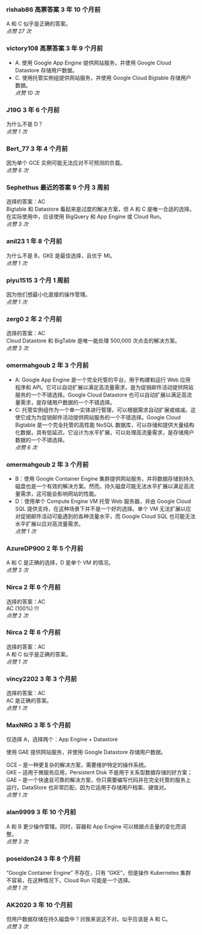 ### rishab86 高票答案 3 年 10 个月前  
A 和 C 似乎是正确的答案。  
*点赞 27 次*

### victory108 高票答案 3 年 9 个月前
- A. 使用 Google App Engine 提供网站服务，并使用 Google Cloud Datastore 存储用户数据。  
- C. 使用托管实例组提供网站服务，并使用 Google Cloud Bigtable 存储用户数据。  
*点赞 10 次*

### J19G 3 年 6 个月前  
为什么不是 D？  
*点赞 1 次*

### Bert_77 3 年 4 个月前  
因为单个 GCE 实例可能无法应对不可预测的负载。  
*点赞 6 次*

### Sephethus 最近的答案 9 个月 3 周前  
选择的答案：AC    
Bigtable 和 Datastore 看起来是过度的解决方案，但 A 和 C 是唯一合适的选择。在实际使用中，应该使用 BigQuery 和 App Engine 或 Cloud Run。  
*点赞 3 次*

### anil23 1 年 8 个月前  
为什么不是 B，GKE 是最佳选择，且优于 MI。  
*点赞 1 次*

### piyu1515 3 个月 1 周前  
因为他们想最小化直接的操作管理。  
*点赞 1 次*

### zerg0 2 年 2 个月前  
选择的答案：AC    
Cloud Datastore 和 BigTable 是唯一能处理 500,000 次点击的解决方案。  
*点赞 3 次*

### omermahgoub 2 年 3 个月前
- A: Google App Engine 是一个完全托管的平台，用于构建和运行 Web 应用程序和 API。它可以自动扩展以满足高流量需求，是为促销邮件活动提供网站服务的一个不错选择。Google Cloud Datastore 也可以自动扩展以满足高流量需求，是存储用户数据的一个不错选择。  
- C: 托管实例组作为一个单一实体进行管理，可以根据需求自动扩展或缩减。这使它成为为促销邮件活动提供网站服务的一个不错选择。Google Cloud Bigtable 是一个完全托管的高性能 NoSQL 数据库，可以存储和提供大量结构化数据，具有低延迟。它设计为水平扩展，可以处理高流量需求，是存储用户数据的一个不错选择。  
*点赞 6 次*

### omermahgoub 2 年 3 个月前
- B：使用 Google Container Engine 集群提供网站服务，并将数据存储到持久磁盘也是一个有效的解决方案。然而，持久磁盘可能无法水平扩展以满足高流量需求，这可能会影响网站的性能。  
- D：使用单个 Compute Engine VM 托管 Web 服务器，并由 Google Cloud SQL 提供支持，在这种场景下并不是一个好的选择。单个 VM 无法扩展以应对促销邮件活动可能遇到的各种流量水平，而 Google Cloud SQL 也可能无法水平扩展以应对高流量需求。  
*点赞 1 次*

### AzureDP900 2 年 5 个月前  
A 和 C 是正确的选择，D 是单个 VM 的情况。  
*点赞 3 次*

### Nirca 2 年 6 个月前  
选择的答案：AC    
AC (100%) !!!  
*点赞 2 次*

### Nirca 2 年 6 个月前  
选择的答案：AC    
A 和 C 似乎是正确的答案。  
*点赞 1 次*

### vincy2202 3 年 3 个月前  
选择的答案：AC    
AC 是正确的答案。  
*点赞 1 次*

### MaxNRG 3 年 5 个月前  
仅选择 A，选择两个：App Engine + Datastore
  
使用 GAE 提供网站服务，并使用 Google Datastore 存储用户数据。
  
GCE – 是一种更复杂的解决方案，需要维护特定的操作系统。    
GKE – 适用于微服务应用，Persistent Disk 不是用于关系型数据存储的好方案；    
GAE – 是一个快速且可靠的解决方案，你只需要编写代码并在完全托管的服务上运行。DataStore 也非常匹配，因为它适用于存储用户档案、键值对。  
*点赞 1 次*

### alan9999 3 年 10 个月前  
A 和 B 更少操作管理。同时，容器和 App Engine 可以根据点击量的变化而调整。  
*点赞 3 次*

### poseidon24 3 年 8 个月前
“Google Container Engine” 不存在，只有 “GKE”，但是操作 Kubernetes 集群不容易，在这种情况下，Cloud Run 可能是一个选择。  
*点赞 1 次*

### AK2020 3 年 10 个月前  
但用户数据存储在持久磁盘中？对我来说这不对。似乎应该是 A 和 C。  
*点赞 3 次*
